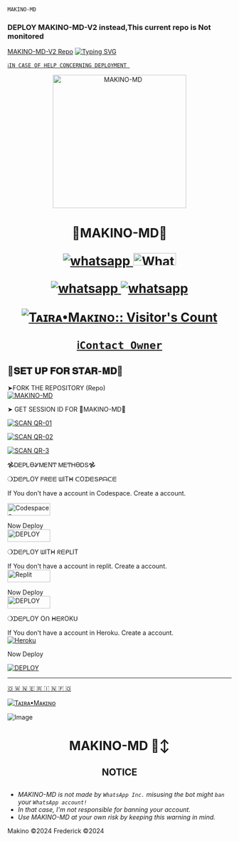 ``MAKINO-MD``
### DEPLOY MAKINO-MD-V2 instead,This current repo is Not monitored
<a href="https://github.com/Anonphoenix007/MAKINO-MD-V2"> MAKINO-MD-V2 Repo</a>
<a href="https://git.io/typing-svg"><img src="https://readme-typing-svg.demolab.com?font=Protest+Strike&size=25&duration=600&pause=600&color=BBFFFB&random=false&width=435&lines=+Hi++%E1%95%95(+%D5%9E+%E1%97%9C+%D5%9E+)%E1%95%97+I'm+MAKINO-MD................+;A+Multi-fuctional+WhatsApp+Bot;+++++BY+Tᴀɪʀᴀ+Mᴀᴋɪɴᴏ" alt="Typing SVG" /></a>  


[`ℹ️IN CASE OF HELP CONCERNING DEPLOYMENT
`](https://wa.me/+27640498397)



<p align="center">
  <a href="https://wa.me/+27640498397">
    <img alt="MAKINO-MD" height="300" src=https://telegra.ph/file/f1ffb3c5f386f9f8bccb5.jpg">
  </a>
<h1 align="center"> 👾MAKINO-MD👾
</p>
      <p align="center">
  <a href="https://wa.me//+27640498397" target="_blank">
    <img alt="whatsapp" src="https://img.shields.io/badge/ Whatsapp -25D366?style=for-the-badge&logo=whatsapp&logoColor=white" />
  </a>
  <a aria-label="MAKINO-MD is free to use" href="https://chat.whatsapp.com/BRDE2Yqsj9iAkTxhnuI1AL" "target="_blank"><img alt='Whatsapp' src='https://img.shields.io/badge/OFFICIAL-GC-h?color=black&style=for-the-badge&logo=whatsapp' width="96.35" height="28"/></a></p>

   
 
<p align="center">
<a href='https://chat.whatsapp.com/BRDE2Yqsj9iAkTxhnuI1AL' 
  <a aria-label="Join our chats" href="https://chat.whatsapp.com/BRDE2Yqsj9iAkTxhnuI1AL" target="_blank">

   <img alt="whatsapp" src="https://img.shields.io/badge/Join Group-25D366?style=for-the-badge&logo=whatsapp&logoColor=white" />
<img alt="whatsapp" src="https://img.shields.io/badge/Bot%20Whatsapp-25D366?style=for-the-badge&logo=whatsapp&logoColor=white" />

  <a
 href="https://wa.me//+27640498397"></a>
</p>

  </a>



 </a>
   <a aria-label="MAKINO-MD is free to use,Join our channel" href="https://whatsapp.com/channel/0029VaaSaXD23n3ZEognud1V" target="_blank">
 <p align="center"><img src="https://profile-counter.glitch.me/{xcelsama}/count.svg" alt="Tᴀɪʀᴀ•Mᴀᴋɪɴᴏ:: Visitor's Count" /></p>



 
  [`ℹ️Contact Owner`](https://wa.me/+27640498397)



## 💫𝐒𝐄𝐓 𝐔𝐏 𝐅𝐎𝐑 𝐒𝐓𝐀𝐑-𝐌𝐃💫

➤FORK THE REPOSITORY (Repo) 
    <br>
<a href="https://github.com/Anonphoenix007/MAKINO-MD/fork"><img title="MAKINO-MD" src="https://img.shields.io/badge/FORK MAKINO-MD?color=black&style=for-the-badge&logo=stackshare"></a>


➤  GET SESSION  ID FOR  👾MAKINO-MD👾
  
  

<a href='https://makino-md-d1a06dd3eac7.herokuapp.com/' target="_blank"><img alt='SCAN QR-01' src='https://img.shields.io/badge/Scan_qr-01-100000?style=for-the-badge&logo=scan&logoColor=white&labelColor=red&color=black'/></a>

<a href='https://makino-md-d1a06dd3eac7.herokuapp.com/' target="_blank"><img alt='SCAN QR-02' src='https://img.shields.io/badge/Scan_qr-02-100000?style=for-the-badge&logo=scan&logoColor=white&labelColor=black&color=blue'/></a>

<a href='https://replit.com/@phoenixgibson00/MAKINO-MD-Qr-scanner#index.js' target="_blank"><img alt='SCAN QR-3' src='https://img.shields.io/badge/Scan_qr-03-100000?style=for-the-badge&logo=scan&logoColor=white&labelColor=black&color=blue'/></a>


𖣘ᎠᎬᏢᏞϴᎽᎷᎬΝͲ ᎷᎬͲᎻϴᎠՏ𖣘

❍ᗪᗴᑭᒪOY  ᖴᖇᗴᗴ ᗯITᕼ ᑕOᗪᗴՏᑭᗩᑕᗴ


 If You don't have a account in Codespace. Create a account.
    <br>

<a href='https://github.com/login?return_to=https%3A%2F%2Fgithub.com%2Fcodespaces' target="_blank"><img alt='Codespaces' src='https://img.shields.io/badge/CREATE-h?color=black&style=for-the-badge&logo=visualstudiocode' width="96.35" height="28"/></a></p>
Now Deploy
    <br>
<a href='https://codespace.com /new' target="_blank"><img alt='DEPLOY' src='https://img.shields.io/badge/DEPLOY -h?color=black&style=for-the-badge&logo=visualstudiocode' width="96.35" height="28"/></a></p>
 




❍ᗪᗴᑭᒪOY ᗯITᕼ ᖇᗴᑭᒪIT

If You don't have a account in replit. Create a account.
    <br>
<a href='https://replit.com/signup' target="_blank"><img alt='Replit' src='https://img.shields.io/badge/CREATE-h?color=black&style=for-the-badge&logo=Replit' width="96.35" height="28"/></a></p>

Now Deploy
    <br>
<a href="https://replit.com/new" target="_blank"><img alt="DEPLOY" src="https://img.shields.io/badge/DEPLOY-black?color=black&style=for-the-badge&logo=Replit" width="96.35" height="28"></a>

❍ᗪᗴᑭᒪOY Oᑎ ᕼᗴᖇOKᑌ

If You don't have a account in Heroku. Create a account.
    <br>
<a href='https://signup.heroku.com/' target="_blank"><img alt='Heroku' src='https://img.shields.io/badge/-Create-black?style=for-the-badge&logo=heroku&logoColor=white'/></a></p>

  Now Deploy
    <br>

<a href='https://dashboard.heroku.com/new?template=https://github.com/Anonphoenix007/MAKINO-MD' target="_blank"><img alt='DEPLOY' src='https://img.shields.io/badge/-DEPLOY-black?style=for-the-badge&logo=heroku&logoColor=white'/>



*******************************************
🇴 🇼 🇳 🇪 🇷  🇮 🇳 🇫  🇴 
 
[![Tᴀɪʀᴀ•Mᴀᴋɪɴᴏ](https://telegra.ph/file/f1ffb3c5f386f9f8bccb5.jpg)](https://wa.me/27640498397)


<img src="https://telegra.ph/file/f1ffb3c5f386f9f8bccb5.jpg" alt="Image"> 


<h1 align="center"> MAKINO-MD 🙂‍↕
</p></p>

<h2 align="center">  NOTICE   </h2>

   
## 

- *MAKINO-MD is not made by `WhatsApp Inc.` misusing the bot might `ban` your `WhatsApp account!`*
- *In that case, I'm not responsible for banning your account.*
- *Use MAKINO-MD at your own risk by keeping this warning in mind.*


Makino ©2024
Frederick ©2024

